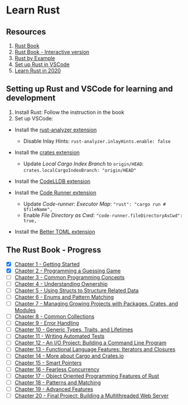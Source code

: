 # Learn Rust

## Resources

1. [Rust Book](https://rust-book.cs.brown.edu/)
2. [Rust Book - Interactive version](https://rust-book.cs.brown.edu/)
3. [Rust by Example](https://doc.rust-lang.org/rust-by-example/)
4. [Set up Rust in VSCode](https://users.rust-lang.org/t/setting-up-rust-with-vs-code/76907)
5. [Learn Rust in 2020](https://github.com/pretzelhammer/rust-blog/blob/master/posts/learning-rust-in-2020.md)

## Setting up Rust and VSCode for learning and development

1. Install Rust: Follow the instruction in the book
2. Set up VSCode:

  - Install the [rust-analyzer extension](https://marketplace.visualstudio.com/items?itemName=matklad.rust-analyzer)
	
	- Disable Inlay Hints: `rust-analyzer.inlayHints.enable: false`

  - Install the [crates extension](https://marketplace.visualstudio.com/items?itemName=serayuzgur.crates)

	- Update *Local Cargo Index Branch* to `origin/HEAD`: `crates.localCargoIndexBranch: "origin/HEAD"`

  - Install the [CodeLLDB extension](https://marketplace.visualstudio.com/items?itemName=vadimcn.vscode-lldb)
  - Install the [Code Runner extension](https://marketplace.visualstudio.com/items?itemName=formulahendry.code-runner)
	
	- Update *Code-runner: Executor Map*: `"rust": "cargo run # $fileName",`
	- Enable *File Directory as Cwd*: `"code-runner.fileDirectoryAsCwd": true,`

  - Install the [Better TOML extension](https://marketplace.visualstudio.com/items?itemName=bungcip.better-toml)

## The Rust Book - Progress

- [X] [Chapter 1 - Getting Started](https://rust-book.cs.brown.edu/ch01-00-getting-started.html)
- [X] [Chapter 2 - Programming a Guessing Game](https://rust-book.cs.brown.edu/ch02-00-guessing-game-tutorial.html)
- [ ] [Chapter 3 - Common Programming Concepts](https://rust-book.cs.brown.edu/ch03-00-common-programming-concepts.html)
- [ ] [Chapter 4 - Understanding Ownership](https://rust-book.cs.brown.edu/ch04-00-understanding-ownership.html)
- [ ] [Chapter 5 - Using Structs to Structure Related Data](https://rust-book.cs.brown.edu/ch05-00-structs.html)
- [ ] [Chapter 6 - Enums and Pattern Matching](https://rust-book.cs.brown.edu/ch06-00-enums.html)
- [ ] [Chapter 7 - Managing Growing Projects with Packages, Crates, and Modules](https://rust-book.cs.brown.edu/ch07-00-managing-growing-projects-with-packages-crates-and-modules.html)
- [ ] [Chapter 8 - Common Collections](https://rust-book.cs.brown.edu/ch08-00-common-collections.html)
- [ ] [Chapter 9 - Error Handling](https://rust-book.cs.brown.edu/ch09-00-error-handling.html)
- [ ] [Chapter 10 - Generic Types, Traits, and Lifetimes](https://rust-book.cs.brown.edu/ch10-00-generics.html)
- [ ] [Chapter 11 - Writing Automated Tests](https://rust-book.cs.brown.edu/ch11-00-testing.html)
- [ ] [Chapter 12 - An I/O Project: Building a Command Line Program](https://rust-book.cs.brown.edu/ch12-00-an-io-project.html)
- [ ] [Chapter 13 - Functional Language Features: Iterators and Closures](https://rust-book.cs.brown.edu/ch13-00-functional-features.html)
- [ ] [Chapter 14 - More about Cargo and Crates.io](https://rust-book.cs.brown.edu/ch14-00-more-about-cargo.html)
- [ ] [Chapter 15 - Smart Pointers](https://rust-book.cs.brown.edu/ch15-00-smart-pointers.html)
- [ ] [Chapter 16 - Fearless Concurrency](https://rust-book.cs.brown.edu/ch16-00-concurrency.html)
- [ ] [Chapter 17 - Object Oriented Programming Features of Rust](https://rust-book.cs.brown.edu/ch17-00-oop.html)
- [ ] [Chapter 18 - Patterns and Matching](https://rust-book.cs.brown.edu/ch18-00-patterns.html)
- [ ] [Chapter 19 - Advanced Features](https://rust-book.cs.brown.edu/ch19-00-advanced-features.html)
- [ ] [Chapter 20 - Final Project: Building a Multithreaded Web Server](https://rust-book.cs.brown.edu/ch20-00-final-project-a-web-server.html)
